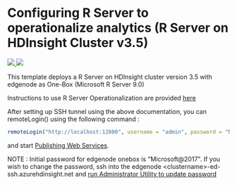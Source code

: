 # Configuring R Server to operationalize analytics (R Server on HDInsight Cluster v3.5)

<a href="https://portal.azure.com/#create/Microsoft.Template/uri/https%3A%2F%2Fraw.githubusercontent.com%2FMicrosoft%2Fmicrosoft-r%2Fmaster%2Frserver-arm-templates%2Fhdinsight%2F3.5%2Fazuredeploy.json" target="_blank">
    <img src="http://azuredeploy.net/deploybutton.png" />
</a>
<a href="http://armviz.io/#/?load=https%3A%2F%2Fraw.githubusercontent.com%2FMicrosoft%2Fmicrosoft-r%2Fmaster%2Frserver-arm-templates%2Fhdinsight%2F3.6%2Fazuredeploy.json" target="_blank">
    <img src="http://armviz.io/visualizebutton.png"/>
</a>


This template deploys a R Server on HDInsight cluster version 3.5 with edgenode as One-Box (Microsoft R Server 9.0)

Instructions to use R Server Operationalization are provided [here](https://docs.microsoft.com/en-us/azure/hdinsight/hdinsight-hadoop-r-server-get-started#using-microsoft-r-server-operationalization)

After setting up SSH tunnel using the above documentation, you can remoteLogin() using the following command : 

```R
remoteLogin("http://localhost:12800", username = "admin", password = "Microsoft@2017")
```

and start [Publishing Web Services](https://msdn.microsoft.com/en-us/microsoft-r/operationalize/data-scientist-manage-services).

NOTE : Initial password for edgenode onebox is "Microsoft@2017". If you wish to change the password, ssh into the edgenode \<clustername\>-ed-ssh.azurehdinsight.net and [run Administrator Utility to update password](https://msdn.microsoft.com/en-us/microsoft-r/operationalize/admin-utility#setupdate-local-administrator-password)
